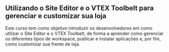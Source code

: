 ## Utilizando o Site Editor e o VTEX Toolbelt para gerenciar e customizar sua loja

Este curso tem como objetivo introduzir os desenvolvedores em como utilizar o Site Editor e o VTEX Toolbelt, de forma a aprender como gerenciar os diferentes tipos de workspace, publicar e instalar aplicações e, por fim, como customizar sua frente de loja.

